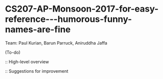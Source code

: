 # CS207-AP-Monsoon-2017-for-easy-reference---humorous-funny-names-are-fine
Team: Paul Kurian, Barun Parruck, Aniruddha Jaffa

(To-do)

:: High-level overview


:: Suggestions for improvement
